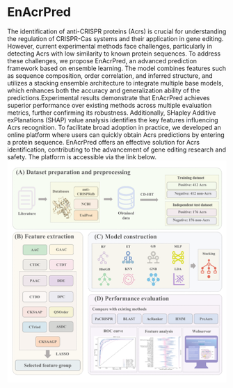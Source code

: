 # EnAcrPred
The identification of anti-CRISPR proteins (Acrs) is crucial for understanding the regulation of CRISPR-Cas systems and their application in gene editing.  However, current experimental methods face challenges, particularly in detecting Acrs with low similarity to known protein sequences. To address these challenges, we propose EnAcrPred, an advanced prediction framework based on ensemble learning. The model combines features such as sequence composition, order correlation, and inferred structure, and utilizes a stacking ensemble architecture to integrate multiple base models, which enhances both the accuracy and generalization ability of the predictions.Experimental results demonstrate that EnAcrPred achieves superior performance over existing methods across multiple evaluation metrics, further confirming its robustness. Additionally, SHapley Additive exPlanations (SHAP) value analysis identifies the key features influencing Acrs recognition. To facilitate broad adoption in practice, we developed an online platform where users can quickly obtain Acrs predictions by entering a protein sequence. EnAcrPred offers an effective solution for Acrs identification, contributing to the advancement of gene editing research and safety. The platform is accessible via the link below.
![Workflow](workflow.png)
